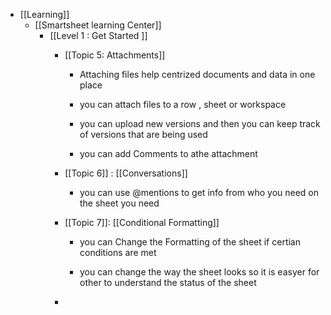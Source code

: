 - [[Learning]]
	 - [[Smartsheet learning Center]]
		 - [[Level 1 : Get Started ]]
			 - [[Topic 5: Attachments]]
				 - Attaching files help centrized documents and data in one place

				 - you can attach files to a row , sheet or workspace

				 - you can upload new versions and then you can keep track of versions that are being used 

				 - you can add Comments to athe attachment

			 - [[Topic 6]] : [[Conversations]]
				 - you can use @mentions to get info from who you need on the sheet you need

			 - [[Topic 7]]: [[Conditional Formatting]]
				 - you can Change the Formatting of the sheet if certian conditions are met

				 - you can change the way the sheet looks so it is easyer for other to understand the status of the sheet 

			 - 
